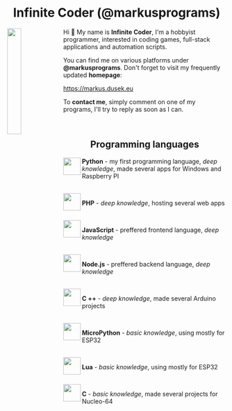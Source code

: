 <h1 align="center">Infinite Coder (@markusprograms)</h1>

<div align="left">
  <img src="https://github.com/user-attachments/assets/ea80a4ed-ea43-4be6-9c72-1e279a847560" width="25%" align="left">
</div>
<div align="left">
  <p>Hi 👋 My name is <b>Infinite Coder</b>, I'm a hobbyist programmer, interested in coding games, full-stack applications and automation scripts. </p>
  <p>You can find me on various platforms under <b>@markusprograms</b>. Don't forget to visit my frequently updated <b>homepage</b>: </p>
  <p><a href="https://markus.dusek.eu">https://markus.dusek.eu</a></p>
  <p>To <b>contact me</b>, simply comment on one of my programs, I'll try to reply as soon as I can. </p>
</div>

<br>

<h2 align="center">Programming languages</h2>

<img src="https://github.com/user-attachments/assets/53f269cb-e400-4751-b9d7-ca3ba3704a43" width="40px" height="40px" align="left">
<p align="left"><b>Python</b> - my first programming language, <i>deep knowledge</i>, made several apps for Windows and Raspberry PI</p>

<br>

<img src="https://github.com/user-attachments/assets/2af1d73d-c7a0-41c2-b47e-30c5c1fffb95" width="40px" align="left">
<p align="left"><b>PHP</b> - <i>deep knowledge</i>, hosting several web apps</p>

<br>

<img src = "https://github.com/user-attachments/assets/fa240f2c-d279-4fb5-a9d9-76ba5c5e7708" width="40px" height="40px" align="left">
<p align="left"><b>JavaScript</b> - preffered frontend language, <i>deep knowledge</i></p>

<br>

<img src = "https://github.com/user-attachments/assets/a0b718da-b80f-48e0-9cb8-0ae00ccfadb1" width="40px" align="left">
<p align="left"><b>Node.js</b> - preffered backend language, <i>deep knowledge</i></p>

<br>

<img src="https://github.com/user-attachments/assets/fbc3d4c8-7a87-4f79-aede-bca55a6bc695" width="40px" height="40px" align="left">
<p align="left"><b>C ++</b> - <i>deep knowledge</i>, made several Arduino projects</p>

<br>

<img src="https://github.com/user-attachments/assets/339dc5bc-92f8-46fa-8183-6c40b96bfe66" width="40px" height="40px" align="left">
<p align="left"><b>MicroPython</b> - <i>basic knowledge</i>, using mostly for ESP32</p>

<br>

<img src="https://github.com/user-attachments/assets/db420217-15d6-42de-9570-998b285031b5" width="40px" height="40px" align="left">
<p align="left"><b>Lua</b> - <i>basic knowledge</i>, using mostly for ESP32</p>

<br>

<img src="https://github.com/user-attachments/assets/c55aece4-df13-4673-9f45-a665640e5f5d" width="40px" height="40px" align="left">
<p align="left"><b>C</b> - <i>basic knowledge</i>, made several projects for Nucleo-64</p>

<br>
